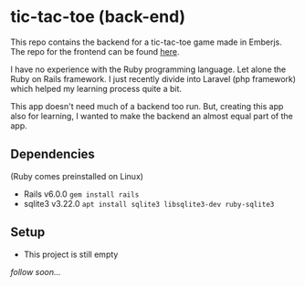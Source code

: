 # tic-tac-toe (back-end)

This repo contains the backend for a tic-tac-toe game made in Emberjs.
The repo for the frontend can be found [here](https://github.com/Thewessen/tic-tac-toe_emberjs).

I have no experience with the Ruby programming language. Let alone the Ruby on Rails
framework. I just recently divide into Laravel (php framework) which helped my
learning process quite a bit.

This app doesn't need much of a backend too run. But, creating this app also
for learning, I wanted to make the backend an almost equal part of the app.

## Dependencies

(Ruby comes preinstalled on Linux)

- Rails v6.0.0
  `gem install rails`
- sqlite3 v3.22.0
  `apt install sqlite3 libsqlite3-dev ruby-sqlite3`

## Setup

- This project is still empty

_follow soon..._
